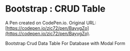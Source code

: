 # Bootstrap : CRUD Table

A Pen created on CodePen.io. Original URL: [https://codepen.io/zic72/pen/BayvgZo](https://codepen.io/zic72/pen/BayvgZo).

Bootstrap Crud Data Table For Database with Modal Form